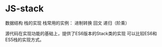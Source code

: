 # JS-stack
数据结构 栈的实现
栈常用的实例：
 进制转换
 回文
 递归（阶乘）
 
源代码在实现功能的基础上，提供了ES6版本的Stack类的实现
可以比较ES6和ES5栈的实现方式。
